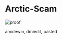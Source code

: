 # Arctic-Scam

![proof]([https://cdn.discordapp.com/attachments/1029018097279041626/1057637904970686486/image.png](https://cdn.discordapp.com/attachments/1029018097279041626/1057637904970686486/image.png) "proof")

amidewin, dmiedit, pasted
